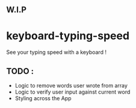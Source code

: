 ## W.I.P

# keyboard-typing-speed
See your typing speed with a keyboard !

## TODO :
- Logic to remove words user wrote from array
- Logic to verify user input against current word
- Styling across the App
